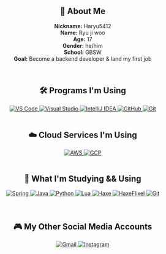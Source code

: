 <div align="center">

## 👋 About Me

**Nickname:** Haryu5412  <br>
**Name:** Ryu ji woo  
**Age:** 17  
**Gender:** he/him  
**School:** GBSW  
**Goal:** Become a backend developer & land my first job

<br/>

## 🛠️ Programs I'm Using

<div style="text-align: center;">
  <a href="https://code.visualstudio.com/">
    <img src="https://skillicons.dev/icons?i=vscode" alt="VS Code" />
  </a>
  <a href="https://visualstudio.microsoft.com/">
    <img src="https://skillicons.dev/icons?i=visualstudio" alt="Visual Studio" />
  </a>
  <a href="https://www.jetbrains.com/idea/">
    <img src="https://skillicons.dev/icons?i=idea" alt="IntelliJ IDEA" />
  </a>
  <a href="https://github.com/">
    <img src="https://skillicons.dev/icons?i=github" alt="GitHub" />
  </a>
  <a href="https://git-scm.com/">
    <img src="https://skillicons.dev/icons?i=git" alt="Git" />
  </a>
</div>

<br/>

## ☁️ Cloud Services I'm Using

<div style="text-align: center;">
  <a href="https://aws.amazon.com/">
    <img src="https://skillicons.dev/icons?i=aws" alt="AWS" />
  </a>
  <a href="https://cloud.google.com/">
    <img src="https://skillicons.dev/icons?i=gcp" alt="GCP" />
  </a>
</div>

<br/>

## 🧠 What I'm Studying && Using

<div style="text-align: center;">
  <a href="https://spring.io/">
    <img src="https://skillicons.dev/icons?i=spring" alt="Spring" />
  </a>
  <a href="https://www.java.com/">
    <img src="https://skillicons.dev/icons?i=java" alt="Java" />
  </a>
  <a href="https://www.python.org/">
    <img src="https://skillicons.dev/icons?i=py" alt="Python" />
  </a>
  <a href="https://www.lua.org/">
    <img src="https://skillicons.dev/icons?i=lua" alt="Lua" />
  </a>
  <a href="https://haxe.org/">
    <img src="https://skillicons.dev/icons?i=haxe" alt="Haxe" />
  </a>
  <a href="https://haxeflixel.com/">
    <img src="https://skillicons.dev/icons?i=haxeflixel" alt="HaxeFlixel" />
  </a>
  <a href="https://git-scm.com/">
    <img src="https://skillicons.dev/icons?i=git" alt="Git" />
  </a>
</div>

<br/>

<!-- ## 📚 My GitHub Stats

[![Haryu5412Dev's GitHub stats](https://github-readme-stats.vercel.app/api?username=haryu5412dev&show_icons=true&theme=tokyonight)](https://github.com/anuraghazra/github-readme-stats)  
[![GitHub Streak](https://streak-stats.demolab.com?user=Haryu5412Dev&theme=python-dark&locale=en)](https://git.io/streak-stats) -->

<br/>

## 🎮 My Other Social Media Accounts

<p align="center">
  <a href="mailto:rjw20081001@gmail.com">
    <img src="https://skillicons.dev/icons?i=gmail" alt="Gmail" />
  </a>
  
  <a href="https://www.instagram.com/haryu5412/">
    <img src="https://skillicons.dev/icons?i=instagram" alt="Instagram" />
  </a>
</p>

<!-- <div style="text-align: center;">
    [<img src="https://skillicons.dev/icons?i=gmail" alt="Gmail"/>](mailto:rjw20081001@gmail.com)
  [<img src="https://skillicons.dev/icons?i=instagram" alt="Instagram"/>](https://www.instagram.com/haryu5412/)
</div> -->

<!-- [<img src="https://cdn.simpleicons.org/youtube/FF0000" width="24" alt="YouTube" /> YouTube](https://www.youtube.com/@Haryu5412)  
[<img src="https://cdn.simpleicons.org/gmail/EA4335" width="24" alt="Gmail" /> Gmail](mailto:rjw20081001@gmail.com)  
[<img src="https://cdn.simpleicons.org/gamebanana/3c1e00" width="24" alt="GameBanana" /> GameBanana](https://gamebanana.com/members/2087282) -->

<br/>
